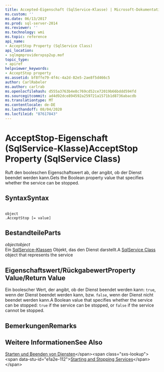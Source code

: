 ```yaml
---
title: Accepted-Eigenschaft (SqlService-Klasse) | Microsoft-Dokumentation
ms.custom: ''
ms.date: 06/13/2017
ms.prod: sql-server-2014
ms.reviewer: ''
ms.technology: wmi
ms.topic: reference
api_name:
- AcceptStop Property (SqlService Class)
api_location:
- sqlmgmproviderxpsp2up.mof
topic_type:
- apiref
helpviewer_keywords:
- AcceptStop property
ms.assetid: bf8ffe79-4f4c-4a2d-82e5-2ae8f5d466c5
author: CarlRabeler
ms.author: carlrab
ms.openlocfilehash: d555a3763b4e8c769cd52ce72019b66bddd594fd
ms.sourcegitcommit: ad4d92dce894592a259721a1571b1d8736abacdb
ms.translationtype: MT
ms.contentlocale: de-DE
ms.lasthandoff: 08/04/2020
ms.locfileid: "87617843"
---
```

# <a name="acceptstop-property-sqlservice-class"></a><span data-ttu-id="e1a2e-102">AcceptStop-Eigenschaft (SqlService-Klasse)</span><span class="sxs-lookup"><span data-stu-id="e1a2e-102">AcceptStop Property (SqlService Class)</span></span>
  <span data-ttu-id="e1a2e-103">Ruft den booleschen Eigenschaftswert ab, der angibt, ob der Dienst beendet werden kann.</span><span class="sxs-lookup"><span data-stu-id="e1a2e-103">Gets the Boolean property value that specifies whether the service can be stopped.</span></span>  
  
## <a name="syntax"></a><span data-ttu-id="e1a2e-104">Syntax</span><span class="sxs-lookup"><span data-stu-id="e1a2e-104">Syntax</span></span>  
  
```  
  
object  
.AcceptStop [= value]  
```  
  
## <a name="parts"></a><span data-ttu-id="e1a2e-105">Bestandteile</span><span class="sxs-lookup"><span data-stu-id="e1a2e-105">Parts</span></span>  
 <span data-ttu-id="e1a2e-106">*object*</span><span class="sxs-lookup"><span data-stu-id="e1a2e-106">*object*</span></span>  
 <span data-ttu-id="e1a2e-107">Ein [SqlService-Klassen](sqlservice-class.md) Objekt, das den Dienst darstellt.</span><span class="sxs-lookup"><span data-stu-id="e1a2e-107">A [SqlService Class](sqlservice-class.md) object that represents the service</span></span>  
  
## <a name="property-valuereturn-value"></a><span data-ttu-id="e1a2e-108">Eigenschaftswert/Rückgabewert</span><span class="sxs-lookup"><span data-stu-id="e1a2e-108">Property Value/Return Value</span></span>  
 <span data-ttu-id="e1a2e-109">Ein boolescher Wert, der angibt, ob der Dienst beendet werden kann: `true`, wenn der Dienst beendet werden kann, bzw. `false`, wenn der Dienst nicht beendet werden kann.</span><span class="sxs-lookup"><span data-stu-id="e1a2e-109">A Boolean value that specifies whether the service can be stopped: `true` if the service can be stopped, or `false` if the service cannot be stopped.</span></span>  
  
## <a name="remarks"></a><span data-ttu-id="e1a2e-110">Bemerkungen</span><span class="sxs-lookup"><span data-stu-id="e1a2e-110">Remarks</span></span>  
  
## <a name="see-also"></a><span data-ttu-id="e1a2e-111">Weitere Informationen</span><span class="sxs-lookup"><span data-stu-id="e1a2e-111">See Also</span></span>  
 <span data-ttu-id="e1a2e-112">[Starten und Beenden von Diensten](https://technet.microsoft.com/library/ms174886\(v=sql.105\).aspx)</span><span class="sxs-lookup"><span data-stu-id="e1a2e-112">[Starting and Stopping Services](https://technet.microsoft.com/library/ms174886\(v=sql.105\).aspx)</span></span>  
  
  
